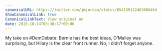 ```yaml
---
canonicalURL: https://twitter.com/jmjordan/status/654139132483006464
ShowCanonicalLink: true
CanonicalLinkText: View original on
date: 2015-10-14T03:38:17+00:00
---
```

My take on #DemDebate: Bernie has the best ideas, O’Malley was surprising, but Hilary is the clear front runner. No, I didn’t forget anyone.